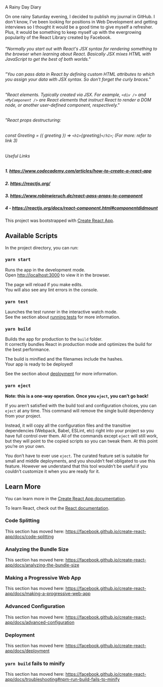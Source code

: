 A Rainy Day Diary

On one rainy Saturday evening, I decided to publish my journal in GitHub. I don't know, I've been looking for positions in Web Development and getting interviews so I thought it would be a good time to give myself a refresher. Plus, it would be something to keep myself up with the evergrowing popularity of the React Library created by Facebook. 

###### "Normally you start out with React's JSX syntax for rendering something to the browser when learning about React. Basically JSX mixes HTML with JavaScript to get the best of both worlds."

###### "You can pass data in React by defining custom HTML attributes to which you assign your data with JSX syntax. So don't forget the curly braces."
###### "React elements. Typically created via JSX. For example, `<div />` and `<MyComponent />` are React elements that instruct React to render a DOM node, or another user-defined component, respectively."

###### "React props destructuring:

###### const Greeting = ({ greeting }) => `<h1>`{greeting}`</h1>`; (For more: refer to link 3)

###### Useful Links
##### 1. https://www.codecademy.com/articles/how-to-create-a-react-app
##### 2. https://reactjs.org/
##### 3. https://www.robinwieruch.de/react-pass-props-to-component
##### 4 - https://reactjs.org/docs/react-component.html#componentdidmount

This project was bootstrapped with [Create React App](https://github.com/facebook/create-react-app).

## Available Scripts

In the project directory, you can run:

### `yarn start`

Runs the app in the development mode.<br />
Open [http://localhost:3000](http://localhost:3000) to view it in the browser.

The page will reload if you make edits.<br />
You will also see any lint errors in the console.

### `yarn test`

Launches the test runner in the interactive watch mode.<br />
See the section about [running tests](https://facebook.github.io/create-react-app/docs/running-tests) for more information.

### `yarn build`

Builds the app for production to the `build` folder.<br />
It correctly bundles React in production mode and optimizes the build for the best performance.

The build is minified and the filenames include the hashes.<br />
Your app is ready to be deployed!

See the section about [deployment](https://facebook.github.io/create-react-app/docs/deployment) for more information.

### `yarn eject`

**Note: this is a one-way operation. Once you `eject`, you can’t go back!**

If you aren’t satisfied with the build tool and configuration choices, you can `eject` at any time. This command will remove the single build dependency from your project.

Instead, it will copy all the configuration files and the transitive dependencies (Webpack, Babel, ESLint, etc) right into your project so you have full control over them. All of the commands except `eject` will still work, but they will point to the copied scripts so you can tweak them. At this point you’re on your own.

You don’t have to ever use `eject`. The curated feature set is suitable for small and middle deployments, and you shouldn’t feel obligated to use this feature. However we understand that this tool wouldn’t be useful if you couldn’t customize it when you are ready for it.

## Learn More

You can learn more in the [Create React App documentation](https://facebook.github.io/create-react-app/docs/getting-started).

To learn React, check out the [React documentation](https://reactjs.org/).

### Code Splitting

This section has moved here: https://facebook.github.io/create-react-app/docs/code-splitting

### Analyzing the Bundle Size

This section has moved here: https://facebook.github.io/create-react-app/docs/analyzing-the-bundle-size

### Making a Progressive Web App

This section has moved here: https://facebook.github.io/create-react-app/docs/making-a-progressive-web-app

### Advanced Configuration

This section has moved here: https://facebook.github.io/create-react-app/docs/advanced-configuration

### Deployment

This section has moved here: https://facebook.github.io/create-react-app/docs/deployment

### `yarn build` fails to minify

This section has moved here: https://facebook.github.io/create-react-app/docs/troubleshooting#npm-run-build-fails-to-minify
